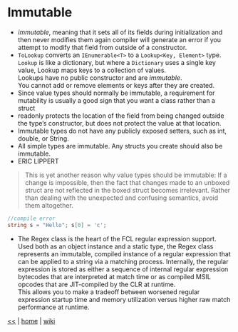 # Immutable

+ _immutable_, meaning that it sets all of its fields during initialization and then never modifies them again 
compiler will generate an error if you attempt to modify that field from outside of a constructor.
+ `ToLookup` converts an `IEnumerable<T>` to a `Lookup<Key, Element>` type.  
`Lookup` is like a dictionary, but where a `Dictionary` uses a single key value, Lookup maps keys to a collection of values.  
Lookups have no public constructor and are _immutable_.  
You cannot add or remove elements or keys after they are created. 
+ Since value types should normally be immutable, a requirement for mutability is usually a good sign that you want a class rather than a struct
+  readonly protects the location of the field from being changed outside the type’s constructor, but does not protect the value at that location. 
+ Immutable types do not have any publicly exposed setters, such as int, double, or String.
+ All simple types are immutable. Any structs you create should also be immutable. 
+ ERIC LIPPERT 
> This is yet another reason why value types should be immutable: 
If a change is impossible, then the fact that changes made to an unboxed struct are not reflected in the boxed struct becomes irrelevant. 
Rather than dealing with the unexpected and confusing semantics, avoid them altogether.
```cs
//compile error
string s = "Hello"; s[0] = 'c'; 
```
+ The Regex class is the heart of the FCL regular expression support.  
Used both as an object instance and a static type, the Regex class represents an immutable, compiled instance of a regular expression that can be applied to a string via a matching process. 
Internally, the regular expression is stored as either a sequence of internal regular expression bytecodes that are interpreted at match time or as compiled MSIL opcodes that are JIT-compiled by the CLR at runtime.  
This allows you to make a tradeoff between worsened regular expression startup time and memory utilization versus higher raw match performance at runtime.



[<<](../csdotnet.md) 
|
[home](../README.md) 
| 
[wiki](https://github.com/illegitimis/Tutorial/wiki) 
